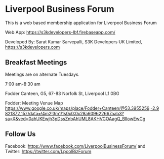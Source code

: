 # Liverpool Business Forum
This is a web based membership application for Liverpool Business Forum

Web App: https://s3kdevelopers-lbf.firebaseapp.com/

Developed By:
Sarat Kumar Sarvepalli,
S3K Developers UK Limited,
https://s3kdevelopers.com

## Breakfast Meetings
Meetings are on alternate Tuesdays.

7:00 am-8:30 am

Fodder Canteen, G5, 67-83 Norfolk St, Liverpool L1 0BG

Fodder:
Meeting Venue Map
https://www.google.co.uk/maps/place/Fodder+Canteen/@53.3955259,-2.9821872,15z/data=!4m2!3m1!1s0x0:0x28a609622667aab3?sa=X&ved=0ahUKEwjh3pDssZnbAhUML8AKHVCOAagQ_BIIowEwCg

## Follow Us
Facebook: https://www.facebook.com/LiverpoolBusinessForum/
and
Twitter: https://twitter.com/LpoolBizForum
